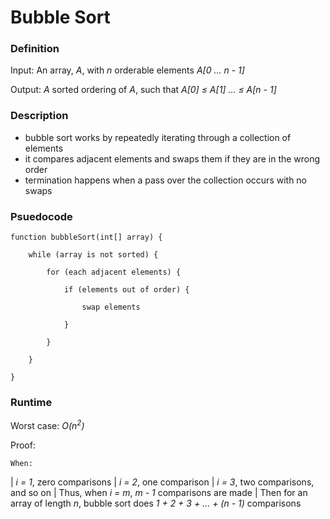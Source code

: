 # Bubble Sort

### Definition
Input: An array, *A*, with *n* orderable elements *A[0 ... n - 1]*

Output: *A* sorted ordering of *A*, such that *A[0] &le; A[1] ... &le; A[n - 1]* 

### Description
* bubble sort works by repeatedly iterating through a collection of elements
* it compares adjacent elements and swaps them if they are in the wrong order
* termination happens when a pass over the collection occurs with no swaps

### Psuedocode

    function bubbleSort(int[] array) {
        
        while (array is not sorted) {
        
            for (each adjacent elements) {
         
                if (elements out of order) {
         
                    swap elements
         
                }
        
            }
    
        }

    } 


### Runtime
Worst case: *O(n<sup>2</sup>)*

Proof: 
    
    When: 
|       *i = 1*, zero comparisons 
|       *i = 2*, one comparison
|       *i = 3*, two comparisons, and so on 
|   Thus, when *i* *=* *m*, *m* *-* *1* comparisons are made
|   Then for an array of length *n*, bubble sort does *1 + 2 + 3 + ... + (n - 1)* comparisons

    

 
